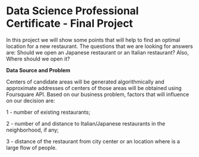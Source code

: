 # Data Science Professional Certificate - Final Project

In this project we will show some points that will help to find an optimal location for a new restaurant. The questions that we are looking for answers are: Should we open an Japanese restaurant or an Italian restaurant? Also, Where should we open it?

**Data Source and Problem**

Centers of candidate areas will be generated algorithmically and approximate addresses of centers of those areas will be obtained using Foursquare API. Based on our business problem, factors that will influence on our decision are:

1 - number of existing restaurants;

2 - number of and distance to Italian/Japanese restaurants in the neighborhood, if any;

3 - distance of the restaurant from city center or an location where is a large flow of people.

